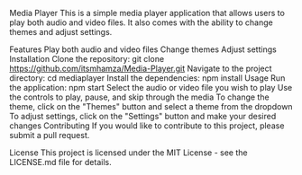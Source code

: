 Media Player
This is a simple media player application that allows users to play both audio and video files. It also comes with the ability to change themes and adjust settings.

Features
Play both audio and video files
Change themes
Adjust settings
Installation
Clone the repository: git clone https://github.com/itsmhamza/Media-Player.git
Navigate to the project directory: cd mediaplayer
Install the dependencies: npm install
Usage
Run the application: npm start
Select the audio or video file you wish to play
Use the controls to play, pause, and skip through the media
To change the theme, click on the "Themes" button and select a theme from the dropdown
To adjust settings, click on the "Settings" button and make your desired changes
Contributing
If you would like to contribute to this project, please submit a pull request.

License
This project is licensed under the MIT License - see the LICENSE.md file for details.
